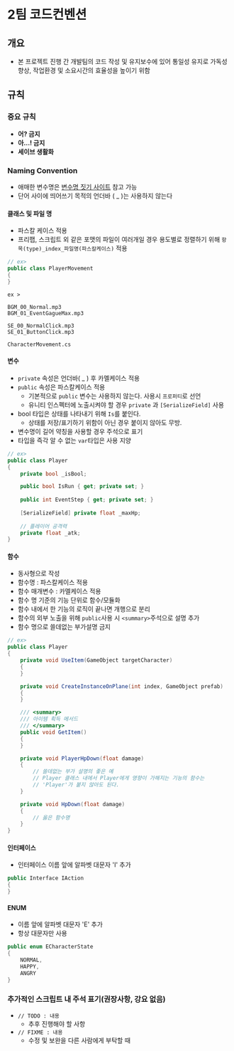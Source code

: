 # 2팀 코드컨벤션

## 개요
- 본 프로젝트 진행 간 개발팀의 코드 작성 및 유지보수에 있어 통일성 유지로 가독성 향상, 작업환경 및 소요시간의 효율성을 높이기 위함

## 규칙

### 중요 규칙
- **어? 금지**
- **아...! 금지**
- **세이브 생활화**

### Naming Convention
- 애매한 변수명은 [변수명 짓기 사이트](https://www.curioustore.com/#!/) 참고 가능
- 단어 사이에 띄어쓰기 목적의 언더바 ( _ )는 사용하지 않는다

#### 클래스 및 파일 명
- 파스칼 케이스 적용
- 프리팹, 스크립트 외 같은 포맷의 파일이 여러개일 경우 용도별로 정렬하기 위해 `항목(type)_index_파일명(파스칼케이스)` 적용

```cs
// ex>
public class PlayerMovement
{
}
```

```
ex >

BGM_00_Normal.mp3
BGM_01_EventGagueMax.mp3

SE_00_NormalClick.mp3
SE_01_ButtonClick.mp3

CharacterMovement.cs
```

#### 변수
- `private` 속성은 언더바( _ ) 후 카멜케이스 적용
- `public` 속성은 파스칼케이스 적용
  - 기본적으로 `public` 변수는 사용하지 않는다. 사용시 `프로퍼티`로 선언
  - 유니티 인스펙터에 노출시켜야 할 경우 `private` 과 `[SerializeField]` 사용
- bool 타입은 상태를 나타내기 위해 `Is`를 붙인다.
  - 상태를 저장/표기하기 위함이 아닌 경우 붙이지 않아도 무방.
- 변수명이 길어 약칭을 사용할 경우 주석으로 표기
- 타입을 즉각 알 수 없는 `var`타입은 사용 지양

```cs
// ex>
public class Player
{
    private bool _isBool;

    public bool IsRun { get; private set; }
    
    public int EventStep { get; private set; }
    
    [SerializeField] private float _maxHp;
    
    // 플레이어 공격력
    private float _atk;
}
```

#### 함수
- 동사형으로 작성
- 함수명 : 파스칼케이스 적용
- 함수 매개변수 : 카멜케이스 적용
- 함수 명 기준의 기능 단위로 함수/모듈화
- 함수 내에서 한 기능의 로직이 끝나면 개행으로 분리
- 함수의 외부 노출을 위해 `public`사용 시 `<summary>`주석으로 설명 추가
- 함수 명으로 쓸데없는 부가설명 금지

```cs
// ex>
public class Player
{
    private void UseItem(GameObject targetCharacter)
    {
    }

    private void CreateInstanceOnPlane(int index, GameObject prefab)
    {
    }

    /// <summary>
    /// 아이템 획득 메서드
    /// </summary>
    public void GetItem()
    {
    }

    private void PlayerHpDown(float damage)
    {
        // 쓸데없는 부가 설명의 좋은 예
        // Player 클래스 내에서 Player에게 영향이 가해지는 기능의 함수는
        // 'Player'가 붙지 않아도 된다.
    }

    private void HpDown(float damage)
    {
        // 옳은 함수명
    }
}
```

#### 인터페이스
- 인터페이스 이름 앞에 알파벳 대문자 'I' 추가

```cs
public Interface IAction
{
}
```

#### ENUM
- 이름 앞에 알파벳 대문자 'E' 추가
- 항상 대문자만 사용

```cs
public enum ECharacterState
{
    NORMAL,
    HAPPY,
    ANGRY
}
```

### 추가적인 스크립트 내 주석 표기(권장사항, 강요 없음)
- `// TODO : 내용`
  - 추후 진행해야 할 사항
- `// FIXME : 내용`
  - 수정 및 보완을 다른 사람에게 부탁할 때


